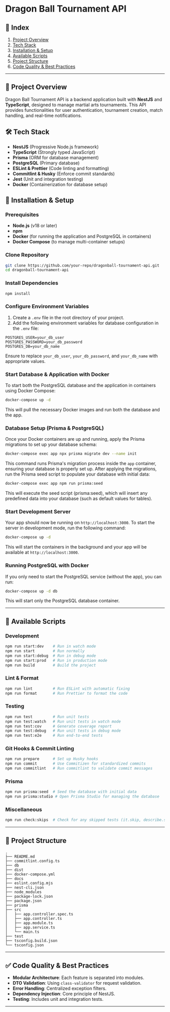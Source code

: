 # Dragon Ball Tournament API

## 📌 Index
1. [Project Overview](#📌-project-overview)
2. [Tech Stack](#🛠-tech-stack)
3. [Installation & Setup](#🚀-installation--setup)
4. [Available Scripts](#📜-available-scripts)
5. [Project Structure](#📌-project-structure)
6. [Code Quality & Best Practices](#✅-code-quality--best-practices)

---

## 📌 Project Overview
Dragon Ball Tournament API is a backend application built with **NestJS** and **TypeScript**, designed to manage martial arts tournaments. This API provides functionalities for user authentication, tournament creation, match handling, and real-time notifications.

## 🛠 Tech Stack
- **NestJS** (Progressive Node.js framework)
- **TypeScript** (Strongly typed JavaScript)
- **Prisma** (ORM for database management)
- **PostgreSQL** (Primary database)
- **ESLint & Prettier** (Code linting and formatting)
- **Commitlint & Husky** (Enforce commit standards)
- **Jest** (Unit and integration testing)
- **Docker** (Containerization for database setup)


## 🚀 Installation & Setup

### Prerequisites
- **Node.js** (v18 or later)
- **npm**
- **Docker** (for running the application and PostgreSQL in containers)
- **Docker Compose** (to manage multi-container setups)

### Clone Repository

```sh
git clone https://github.com/your-repo/dragonball-tournament-api.git
cd dragonball-tournament-api
```

### Install Dependencies

```sh
npm install
```

### Configure Environment Variables

1. Create a `.env` file in the root directory of your project.
2. Add the following environment variables for database configuration in the `.env` file:

```env
POSTGRES_USER=your_db_user
POSTGRES_PASSWORD=your_db_password
POSTGRES_DB=your_db_name
```

Ensure to replace `your_db_user`, `your_db_password`, and `your_db_name` with appropriate values.

### Start Database & Application with Docker

To start both the PostgreSQL database and the application in containers using Docker Compose:

```sh
docker-compose up -d
```

This will pull the necessary Docker images and run both the database and the app.

### Database Setup (Prisma & PostgreSQL)

Once your Docker containers are up and running, apply the Prisma migrations to set up your database schema:

```sh
docker-compose exec app npx prisma migrate dev --name init
```

This command runs Prisma's migration process inside the `app` container, ensuring your database is properly set up.
After applying the migrations, run the Prisma seed script to populate your database with initial data:

```sh
docker-compose exec app npm run prisma:seed
```
This will execute the seed script (prisma:seed), which will insert any predefined data into your database (such as default values for tables).

### Start Development Server

Your app should now be running on `http://localhost:3000`. To start the server in development mode, run the following command:

```sh
docker-compose up -d
```

This will start the containers in the background and your app will be available at `http://localhost:3000`.

### Running PostgreSQL with Docker

If you only need to start the PostgreSQL service (without the app), you can run:

```sh
docker-compose up -d db
```
This will start only the PostgreSQL database container.

---

## 📜 Available Scripts

### Development

```sh
npm run start:dev    # Run in watch mode
npm run start        # Run normally
npm run start:debug  # Run in debug mode
npm run start:prod   # Run in production mode
npm run build        # Build the project
```

### Lint & Format

```sh
npm run lint         # Run ESLint with automatic fixing
npm run format       # Run Prettier to format the code
```

### Testing

```sh
npm run test         # Run unit tests
npm run test:watch   # Run unit tests in watch mode
npm run test:cov     # Generate coverage report
npm run test:debug   # Run unit tests in debug mode
npm run test:e2e     # Run end-to-end tests
```

### Git Hooks & Commit Linting

```sh
npm run prepare      # Set up Husky hooks
npm run commit       # Use Commitizen for standardized commits
npm run commitlint   # Run commitlint to validate commit messages
```

### Prisma

```sh
npm run prisma:seed  # Seed the database with initial data
npm run prisma:studio # Open Prisma Studio for managing the database
```

### Miscellaneous

```sh
npm run check:skips  # Check for any skipped tests (it.skip, describe.skip, test.skip)
```


---

## 📌 Project Structure
```
.
├── README.md
├── commitlint.config.ts
├── db
├── dist
├── docker-compose.yml
├── docs
├── eslint.config.mjs
├── nest-cli.json
├── node_modules
├── package-lock.json
├── package.json
├── prisma
├── src
│   ├── app.controller.spec.ts
│   ├── app.controller.ts
│   ├── app.module.ts
│   ├── app.service.ts
│   └── main.ts
├── test
├── tsconfig.build.json
└── tsconfig.json
```

---

## ✅ Code Quality & Best Practices
- **Modular Architecture**: Each feature is separated into modules.
- **DTO Validation**: Using `class-validator` for request validation.
- **Error Handling**: Centralized exception filters.
- **Dependency Injection**: Core principle of NestJS.
- **Testing**: Includes unit and integration tests.

---

